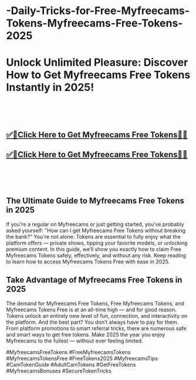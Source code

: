 # -Daily-Tricks-for-Free-Myfreecams-Tokens-Myfreecams-Free-Tokens-2025


<h1>Unlock Unlimited Pleasure: Discover How to Get Myfreecams Free Tokens Instantly in 2025!</h1>

<br><br><br>
<b><h2><a href="https://searchoptima.org/myfreecams-tokens/">✅🎯Click Here to Get Myfreecams Free Tokens🎯✅</a>

</h2></b>

<b><h2><a href="https://searchoptima.org/myfreecams-tokens/">✅🎯Click Here to Get Myfreecams Free Tokens🎯✅</a>

</h2></b> <br><br><br>


<h2>The Ultimate Guide to Myfreecams Free Tokens in 2025</h2>
If you're a regular on Myfreecams or just getting started, you've probably asked yourself: "How can I get Myfreecams Free Tokens without breaking the bank?" You're not alone. Tokens are essential to fully enjoy what the platform offers — private shows, tipping your favorite models, or unlocking premium content. In this guide, we’ll show you exactly how to claim Free Myfreecams Tokens safely, effectively, and without any risk. Keep reading to learn how to access Myfreecams Tokens Free with ease in 2025.









<h2>Take Advantage of Myfreecams Free Tokens in 2025</h2>
The demand for Myfreecams Free Tokens, Free Myfreecams Tokens, and Myfreecams Tokens Free is at an all-time high — and for good reason. Tokens unlock an entirely new level of fun, connection, and interactivity on the platform. And the best part? You don’t always have to pay for them. From platform promotions to smart referral tricks, there are numerous safe and smart ways to get free tokens. Make 2025 the year you enjoy Myfreecams to the fullest — without ever feeling limited.



#MyfreecamsFreeTokens #FreeMyfreecamsTokens #MyfreecamsTokensFree #FreeTokens2025 #MyfreecamsTips #CamTokenGuide #AdultCamTokens #GetFreeTokens #MyfreecamsBonuses #SecureTokenTricks
